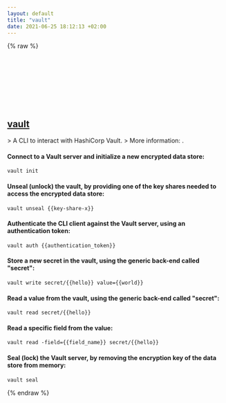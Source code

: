 ```yaml
---
layout: default
title: "vault"
date: 2021-06-25 18:12:13 +02:00
---
```

{% raw %}
<h2 id="vault">
  <a href="/en/common/vault.html">vault</a> <a href="#vault"><svg class="icon">
    <use href="/assets/images/unicode_sprite.svg#link" />
  </svg></a>
</h2>
> A CLI to interact with HashiCorp Vault.
> More information: <https://www.vaultproject.io/docs/commands>.

#### Connect to a Vault server and initialize a new encrypted data store:
```shell
vault init
```
#### Unseal (unlock) the vault, by providing one of the key shares needed to access the encrypted data store:
```shell
vault unseal {{key-share-x}}
```
#### Authenticate the CLI client against the Vault server, using an authentication token:
```shell
vault auth {{authentication_token}}
```
#### Store a new secret in the vault, using the generic back-end called "secret":
```shell
vault write secret/{{hello}} value={{world}}
```
#### Read a value from the vault, using the generic back-end called "secret":
```shell
vault read secret/{{hello}}
```
#### Read a specific field from the value:
```shell
vault read -field={{field_name}} secret/{{hello}}
```
#### Seal (lock) the Vault server, by removing the encryption key of the data store from memory:
```shell
vault seal
```
{% endraw %}